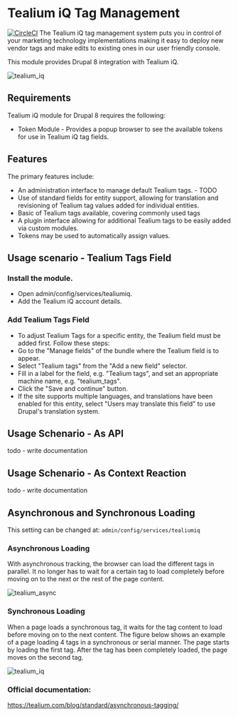 # Tealium iQ Tag Management
[![CircleCI](https://circleci.com/gh/dakkusingh/tealiumiq.svg?style=svg)](https://circleci.com/gh/dakkusingh/tealiumiq)
The Tealium iQ tag management system puts you in control of 
your marketing technology implementations making it easy to 
deploy new vendor tags and make edits to existing ones in our 
user friendly console.

This module provides Drupal 8 integration with Tealium iQ.

![tealium_iq](https://www.drupal.org/files/what_are_tags_01.png)

## Requirements
Tealium iQ module for Drupal 8 requires the following:

- Token Module - Provides a popup browser to see the available tokens
 for use in Tealium iQ tag fields.

## Features
The primary features include:

- An administration interface to manage default Tealium tags. - TODO
- Use of standard fields for entity support, allowing for translation
 and revisioning of Tealium tag values added for individual entities.
- Basic of Tealium tags available, covering commonly used tags
- A plugin interface allowing for additional Tealium tags to be easily
 added via custom modules.
 - Tokens may be used to automatically assign values.
 
## Usage scenario - Tealium Tags Field 
### Install the module.
- Open admin/config/services/tealiumiq.
- Add the Tealium iQ account details. 

### Add Tealium Tags Field
- To adjust Tealium Tags for a specific entity, the Tealium field must
 be added first. Follow these steps:
- Go to the "Manage fields" of the bundle where the Tealium field is
 to appear.
- Select "Tealium tags" from the "Add a new field" selector.
- Fill in a label for the field, e.g. "Tealium tags", and set an
 appropriate machine name, e.g. "tealium_tags".
- Click the "Save and continue" button.
- If the site supports multiple languages, and translations have been
 enabled for this entity, select "Users may translate this field" to
  use Drupal's translation system.
  
## Usage Schenario - As API
todo - write documentation

## Usage Schenario - As Context Reaction
todo - write documentation

## Asynchronous and Synchronous Loading
This setting can be changed at:
`admin/config/services/tealiumiq`

### Asynchronous Loading
With asynchronous tracking, the browser can load the different 
tags in parallel. It no longer has to wait for a certain tag to 
load completely before moving on to the next or the rest of the page 
content.

![tealium_async](https://tealium.com/wp-content/uploads/2015/03/oct-11-asynchronous-tags.gif)

### Synchronous Loading
When a page loads a synchronous tag, it waits for the tag content to 
load before moving on to the next content. The figure below shows an 
example of a page loading 4 tags in a synchronous or serial manner. 
The page starts by loading the first tag. After the tag has been 
completely loaded, the page moves on the second tag.

![tealium_iq](https://tealium.com/wp-content/uploads/2015/03/oct-11-synchronous-tags.gif)

### Official documentation: 
https://tealium.com/blog/standard/asynchronous-tagging/